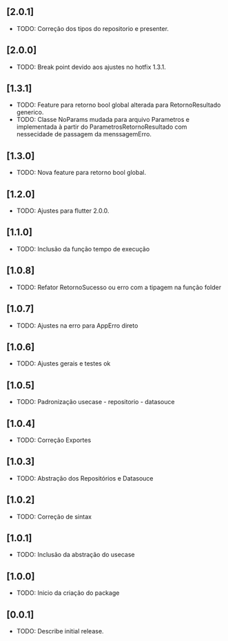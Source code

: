 ## [2.0.1]

* TODO: Correção dos tipos do repositorio e presenter.

## [2.0.0]

* TODO: Break point devido aos ajustes no hotfix 1.3.1.

## [1.3.1]

* TODO: Feature para retorno bool global alterada para RetornoResultado generico.
* TODO: Classe NoParams mudada para arquivo Parametros e implementada à partir do ParametrosRetornoResultado com nessecidade de passagem da menssagemErro.

## [1.3.0]

* TODO: Nova feature para retorno bool global.

## [1.2.0]

* TODO: Ajustes para flutter 2.0.0.

## [1.1.0]

* TODO: Inclusão da função tempo de execução

## [1.0.8]

* TODO: Refator RetornoSucesso ou erro com a tipagem na função folder 

## [1.0.7]

* TODO: Ajustes na erro para AppErro direto

## [1.0.6]

* TODO: Ajustes gerais e testes ok

## [1.0.5]

* TODO: Padronização usecase - repositorio - datasouce

## [1.0.4]

* TODO: Correção Exportes

## [1.0.3]

* TODO: Abstração dos Repositórios e Datasouce

## [1.0.2]

* TODO: Correção de sintax

## [1.0.1]

* TODO: Inclusão da abstração do usecase

## [1.0.0]

* TODO: Inicio da criação do package

## [0.0.1]

* TODO: Describe initial release.
